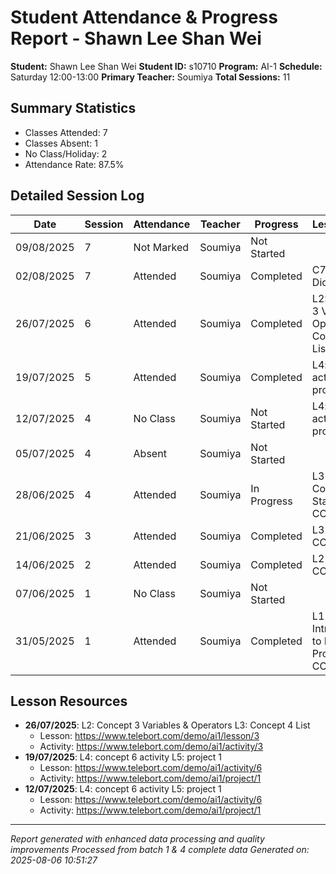 # Student Attendance & Progress Report - Shawn Lee Shan Wei
**Student:** Shawn Lee Shan Wei
**Student ID:** s10710
**Program:** AI-1
**Schedule:** Saturday 12:00-13:00
**Primary Teacher:** Soumiya
**Total Sessions:** 11

## Summary Statistics
- Classes Attended: 7
- Classes Absent: 1
- No Class/Holiday: 2
- Attendance Rate: 87.5%

## Detailed Session Log
| Date | Session | Attendance | Teacher | Progress | Lesson/Topic |
|------|---------|------------|---------|----------|--------------|
| 09/08/2025 | 7 | Not Marked | Soumiya | Not Started |  |
| 02/08/2025 | 7 | Attended | Soumiya | Completed | C7: Dictionary |
| 26/07/2025 | 6 | Attended | Soumiya | Completed | L2: Concept 3 Variables & Operators L3: Concept 4 List |
| 19/07/2025 | 5 | Attended | Soumiya | Completed | L4: concept 6 activity L5: project 1 |
| 12/07/2025 | 4 | No Class | Soumiya | Not Started | L4: concept 6 activity L5: project 1 |
| 05/07/2025 | 4 | Absent | Soumiya | Not Started |  |
| 28/06/2025 | 4 | Attended | Soumiya | In Progress | L3 Conditional Statement: COMPLETED |
| 21/06/2025 | 3 | Attended | Soumiya | Completed | L3 List: COMPLETED |
| 14/06/2025 | 2 | Attended | Soumiya | Completed | L2 Variable: COMPLETED |
| 07/06/2025 | 1 | No Class | Soumiya | Not Started |  |
| 31/05/2025 | 1 | Attended | Soumiya | Completed | L1 Introduction to Python Programming: COMPLETED |

## Lesson Resources
- **26/07/2025**: L2: Concept 3 Variables & Operators L3: Concept 4 List
  - Lesson: https://www.telebort.com/demo/ai1/lesson/3
  - Activity: https://www.telebort.com/demo/ai1/activity/3
- **19/07/2025**: L4: concept 6 activity L5: project 1
  - Lesson: https://www.telebort.com/demo/ai1/activity/6
  - Activity: https://www.telebort.com/demo/ai1/project/1
- **12/07/2025**: L4: concept 6 activity L5: project 1
  - Lesson: https://www.telebort.com/demo/ai1/activity/6
  - Activity: https://www.telebort.com/demo/ai1/project/1

---
*Report generated with enhanced data processing and quality improvements*
*Processed from batch 1 & 4 complete data*
*Generated on: 2025-08-06 10:51:27*